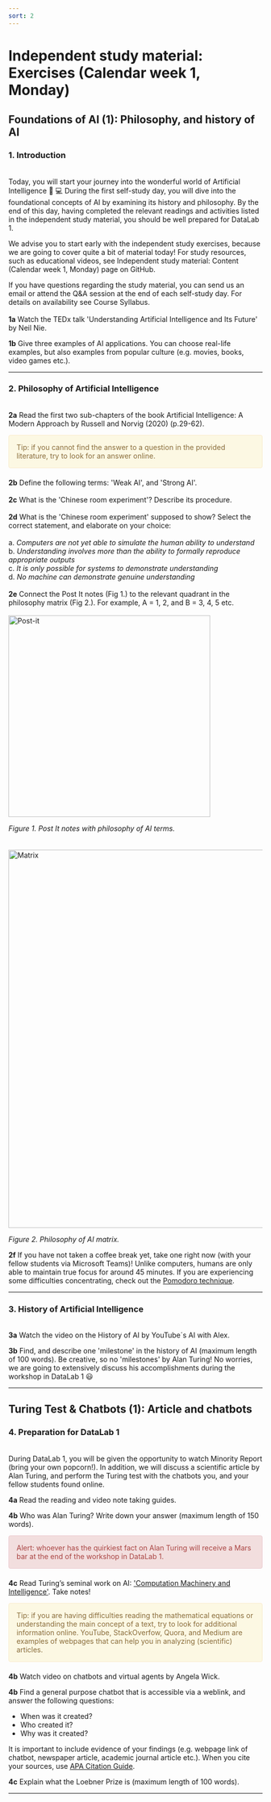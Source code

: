```yaml
---
sort: 2
---
```


# __Independent study material: Exercises (Calendar week 1, Monday)__

## __Foundations of AI (1): Philosophy, and history of AI__

### 1. Introduction
\
Today, you will start your journey into the wonderful world of Artificial Intelligence :rainbow: :computer: During the first self-study day, you will dive into the foundational concepts of AI by examining its history and philosophy. By the end of this day, having completed the relevant readings and activities listed in the independent study material, you should be well prepared for DataLab 1.    

We advise you to start early with the independent study exercises, because we are going to cover quite a bit of material today! For study resources, such as educational videos, see Independent study material: Content (Calendar week 1, Monday) page on GitHub. 

If you have questions regarding the study material, you can send us an email or attend the Q&A session at the end of each self-study day. For details on availability see Course Syllabus.
\
\
__1a__ Watch the TEDx talk 'Understanding Artificial Intelligence and Its Future' by
Neil Nie.  

__1b__ Give three examples of AI applications. You can choose real-life examples,
but also examples from popular culture (e.g. movies, books, video games etc.).

***
### 2. Philosophy of Artificial Intelligence
\
__2a__ Read the first two sub-chapters of the book Artificial Intelligence: A Modern Approach by Russell and Norvig (2020) (p.29-62).

<div style="padding: 15px; border: 1px solid transparent; border-color: transparent; margin-bottom: 20px; border-radius: 4px; color: #8a6d3b;; background-color: #fcf8e3; border-color: #faebcc;">
Tip: if you cannot find the answer to a question in the provided literature, try to look for an answer online.
</div>   

__2b__ Define the following terms: 'Weak AI', and 'Strong AI'.
\
\
__2c__ What is the 'Chinese room experiment'? Describe its procedure.
\
\
__2d__ What is the 'Chinese room experiment' supposed to show? Select the correct statement, and elaborate on your choice:
\
\
a. *Computers are not yet able to simulate the human ability to understand*
\
b. *Understanding involves more than the ability to formally reproduce appropriate outputs*
\
c. *It is only possible for systems to demonstrate understanding*
\
d. *No machine can demonstrate genuine understanding*
\
\
__2e__ Connect the Post It notes (Fig 1.) to the relevant quadrant in the philosophy matrix (Fig 2.). For example, A = 1, 2, and  B = 3, 4, 5 etc.
\
\
<img src="https://raw.githubusercontent.com/BredaUniversity/AAI-DM/main/docs/Year1/BlockA/DT%26AI/images/post_it.jpg?token=ANZYLNFB2BCK3SBRX2N4IYTAUUCYQ" alt="Post-it" width="400"/>

*Figure 1. Post It notes with philosophy of AI terms.*
\
\
\
<img src="https://raw.githubusercontent.com/BredaUniversity/AAI-DM/main/docs/Year1/BlockA/DT%26AI/images/matrix.jpg?token=ANZYLNHRZAV42RLVXSEUCWTAUUCVE" alt="Matrix" width="750"/>

*Figure 2. Philosophy of AI matrix.*

__2f__ If you have not taken a coffee break yet, take one right now (with your fellow students via Microsoft Teams)! Unlike computers, humans are only able to maintain true focus for around 45 minutes. If you are experiencing some difficulties concentrating, check out the [Pomodoro technique](https://pomofocus.io/).

***

### 3. History of Artificial Intelligence
\
__3a__ Watch the video on the History of AI by YouTube´s AI with Alex.

__3b__ Find, and describe one 'milestone' in the history of AI (maximum length of 100 words). Be creative, so no 'milestones' by Alan Turing! No worries, we are going to extensively discuss his accomplishments during the workshop in DataLab 1 :smiley:

***

## __Turing Test & Chatbots (1): Article and chatbots__

### 4. Preparation for DataLab 1
\
During DataLab 1, you will be given the opportunity to watch Minority Report (bring your own popcorn!). In addition, we will discuss a scientific article by Alan Turing, and perform the Turing test with the chatbots you, and your fellow students found online.

__4a__ Read the reading and video note taking guides.

__4b__ Who was Alan Turing? Write down your answer (maximum length of 150 words).

<div style="padding: 15px; border: 1px solid transparent; border-color: transparent; margin-bottom: 20px; border-radius: 4px; color: #a94442; background-color: #f2dede; border-color: #ebccd1;">
Alert: whoever has the quirkiest fact on Alan Turing will receive a Mars bar at the end of the workshop in DataLab 1.
</div>   

__4c__ Read Turing’s seminal work on AI: ['Computation Machinery and Intelligence'](https://watermark.silverchair.com/lix-236-433.pdf?token=AQECAHi208BE49Ooan9kkhW_Ercy7Dm3ZL_9Cf3qfKAc485ysgAAAqswggKnBgkqhkiG9w0BBwagggKYMIIClAIBADCCAo0GCSqGSIb3DQEHATAeBglghkgBZQMEAS4wEQQMi0QU_r8XoVEcFqlmAgEQgIICXtQav8ZfX7wn3sMEOkUNL9dH5VzCvRC2RZmIy7W49sgHTbO69F9san7JvQmPOl81YMQ-3j26uRFGCiboiq7Ab4a4OSL5wtXnXaax9cWDFfrpTRJxWrVNnm8Yno9xXQyrZzJ7RYv1O7VIp4yIGTZvmE7sJuZ2etOCHfwY96_aMFjWAZH7TrUpPKvdY6E-lpyVeXcub5qrchiQHtXedsNatJJd3Y7eVlVwQfbgbLk3UcnQjWaWiDfHempRRjJUW-VGld4bpCBxAvFh5UVXzQm9B24ZFMljiGWJcvav9Qt70Vsu6VcYvx6rKfiKYSKHdpov6GNcCspnsOaVOVmkq66ZAElW5WMD4cZrmkfjTy435CLWORdIOlSJYX2jx7yHi-mV3Jifq0-ij-rRlnttSyodRch07QiU2G0GRKuN9fO9F7EOJtrvOurLEXwJcxaNL3Q4_3V82ffAmvtto5rzFLm0yuWjTG25kT-Hzzq6t4Z17g44vhddVWLZodCytpX8zQpiMnIpPIWCscluaLDDHhoCkY-dQGAzCqLDmC7yM1EuNHo1e99_6K5c8rZf7Yj_Suhzkn_WiTHO09mWW4V1dBHYiDpquaxPg0ENWywf3k7zMa68nqDrn4Aa4vkHHmftIRWkUDft8jjiyGx35bYma10yge1JJNzmSykqjwpTuKRKyhx-aQcYLcKVei5VjSEC4qrEn93N3KQ0FqWBb8YVhtxFhE7Suro5dyr5E9pz3T-OPHBxfImev3B_nZntI6YFihOorG7WuQlAh60yXOcCBHucubn9LuqCTTlEP9RsbnJgig.). Take notes!

<div style="padding: 15px; border: 1px solid transparent; border-color: transparent; margin-bottom: 20px; border-radius: 4px; color: #8a6d3b;; background-color: #fcf8e3; border-color: #faebcc;">
Tip: if you are having difficulties reading the mathematical equations or understanding the main concept of a text, try to look for additional information online. YouTube, StackOverfow, Quora, and Medium are examples of webpages that can help you in analyzing (scientific) articles.
</div>   


__4b__ Watch video on chatbots and virtual agents by Angela Wick.

__4b__ Find a general purpose chatbot that is accessible via a weblink, and answer the following questions:

- When was it created?
- Who created it?
- Why was it created?

It is important to include evidence of your findings (e.g. webpage link of chatbot, newspaper article, academic
journal article etc.). When you cite your sources, use [APA Citation Guide](https://owl.purdue.edu/owl/research_and_citation/apa_style/apa_formatting_and_style_guide/reference_list_basic_rules.html).

__4c__ Explain what the Loebner Prize is (maximum length of 100 words).


***
